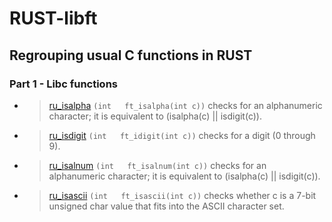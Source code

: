 # RUST-libft
Regrouping usual C functions in RUST
---
### Part 1 - Libc functions

* > [ru_isalpha](/ft_isalpha.c) `(int	ft_isalpha(int c))` checks  for an alphanumeric character; it is equivalent to (isalpha(c) || isdigit(c)).

* > [ru_isdigit](/ft_isdigit.c) `(int	ft_idigit(int c))` checks for a digit (0 through 9).

* > [ru_isalnum](/ft_isalnum.c) `(int	ft_isalnum(int c))` checks for an alphanumeric character; it is equivalent to (isalpha(c) || isdigit(c)).

* > [ru_isascii](/ft_isascii.c) `(int	ft_isascii(int c))` checks whether c is a 7-bit unsigned char value that fits into the ASCII character set.
